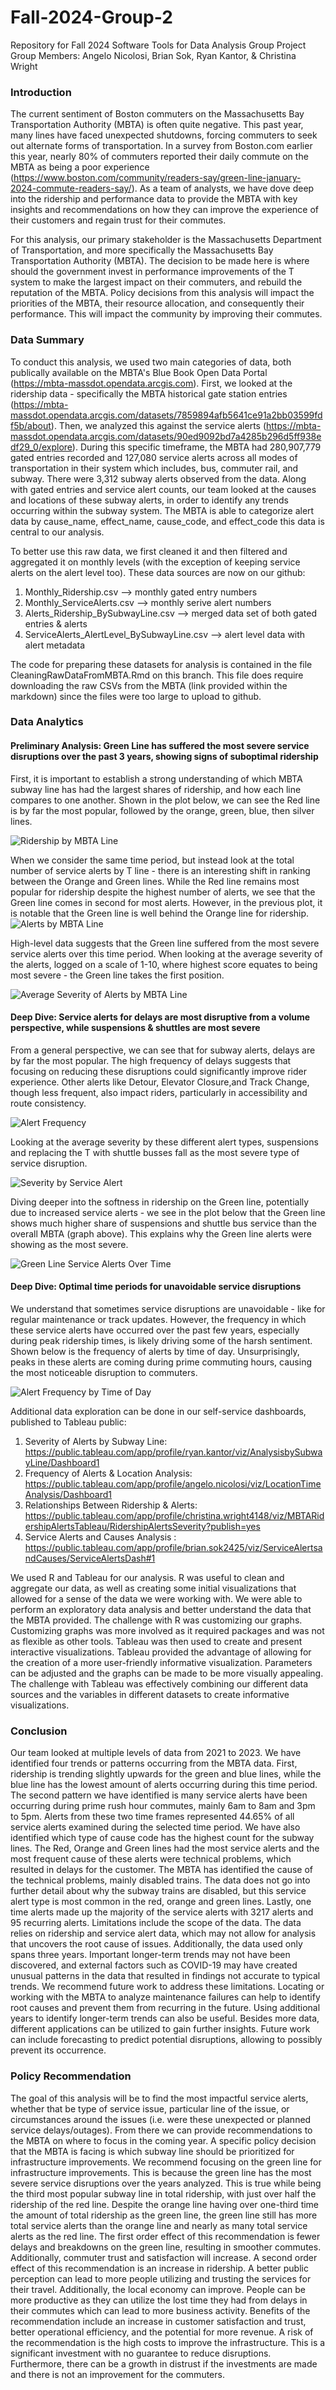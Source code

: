 # Fall-2024-Group-2
Repository for Fall 2024 Software Tools for Data Analysis Group Project
Group Members: Angelo Nicolosi, Brian Sok, Ryan Kantor, & Christina Wright

### Introduction
The current sentiment of Boston commuters on the Massachusetts Bay Transportation Authority (MBTA) is often quite negative. This past year, many lines have faced unexpected shutdowns, forcing commuters to seek out alternate forms of transportation. In a survey from Boston.com earlier this year, nearly 80% of commuters reported their daily commute on the MBTA as being a poor experience (https://www.boston.com/community/readers-say/green-line-january-2024-commute-readers-say/). As a team of analysts, we have dove deep into the ridership and performance data to provide the MBTA with key insights and recommendations on how they can improve the experience of their customers and regain trust for their commutes.

For this analysis, our primary stakeholder is the Massachusetts Department of Transportation, and more specifically the Massachusetts Bay Transportation Authority (MBTA). The decision to be made here is where should the government invest in performance improvements of the T system to make the largest impact on their commuters, and rebuild the reputation of the MBTA. Policy decisions from this analysis will impact the priorities of the MBTA, their resource allocation, and consequently their performance. This will impact the community by improving their commutes.

### Data Summary
To conduct this analysis, we used two main categories of data, both publically available on the MBTA's Blue Book Open Data Portal (https://mbta-massdot.opendata.arcgis.com). First, we looked at the ridership data - specifically the MBTA historical gate station entries (https://mbta-massdot.opendata.arcgis.com/datasets/7859894afb5641ce91a2bb03599fdf5b/about). Then, we analyzed this against the service alerts (https://mbta-massdot.opendata.arcgis.com/datasets/90ed9092bd7a4285b296d5ff938edf29_0/explore). During this specific timeframe, the MBTA had 280,907,779  gated entries recorded and  127,080 service alerts across all modes of transportation in their system which includes, bus, commuter rail, and subway. There were 3,312 subway alerts observed from the data. Along with gated entries and service alert counts, our team looked at the causes and locations of these subway alerts, in order to identify any trends occurring within the subway system. The MBTA is able to categorize alert data by cause_name, effect_name, cause_code, and effect_code this data is central to our analysis. 

To better use this raw data, we first cleaned it and then filtered and aggregated it on monthly levels (with the exception of keeping service alerts on the alert level too). These data sources are now on our github:
1. Monthly_Ridership.csv --> monthly gated entry numbers
2. Monthly_ServiceAlerts.csv --> monthly serive alert numbers
3. Alerts_Ridership_BySubwayLine.csv --> merged data set of both gated entries & alerts
4. ServiceAlerts_AlertLevel_BySubwayLine.csv --> alert level data with alert metadata

The code for preparing these datasets for analysis is contained in the file CleaningRawDataFromMBTA.Rmd on this branch. This file does require downloading the raw CSVs from the MBTA (link provided within the markdown) since the files were too large to upload to github. 

### Data Analytics

#### Preliminary Analysis: Green Line has suffered the most severe service disruptions over the past 3 years, showing signs of suboptimal ridership
First, it is important to establish a strong understanding of which MBTA subway line has had the largest shares of ridership, and how each line compares to one another. Shown in the plot below, we can see the Red line is by far the most popular, followed by the orange, green, blue, then silver lines.

![Ridership by MBTA Line](DataVisualizations/RidershipByTLine.png)

When we consider the same time period, but instead look at the total number of service alerts by T line - there is an interesting shift in ranking between the Orange and Green lines. While the Red line remains most popular for ridership despite the highest number of alerts, we see that the Green line comes in second for most alerts. However, in the previous plot, it is notable that the Green line is well behind the Orange line for ridership.
![Alerts by MBTA Line](DataVisualizations/ServiceAlertsTLine.png)

High-level data suggests that the Green line suffered from the most severe service alerts over this time period. When looking at the average severity of the alerts, logged on a scale of 1-10, where highest score equates to being most severe - the Green line takes the first position.

![Average Severity of Alerts by MBTA Line](DataVisualizations/AvgAlertSeverityByTLine.png)

#### Deep Dive: Service alerts for delays are most disruptive from a volume perspective, while suspensions & shuttles are most severe
From a general perspective, we can see that for subway alerts, delays are by far the most popular. The high frequency of delays suggests that focusing on reducing these disruptions could significantly improve rider experience. Other alerts like Detour, Elevator Closure,and Track Change, though less frequent, also impact riders, particularly in accessibility and route consistency.


![Alert Frequency](DataVisualizations/AlertFrequency2.png)

Looking at the average severity by these different alert types, suspensions and replacing the T with shuttle busses fall as the most severe type of service disruption.


![Severity by Service Alert](DataVisualizations/AvgSeverityCodes.png)


Diving deeper into the softness in ridership on the Green line, potentially due to increased service alerts - we see in the plot below that the Green line shows much higher share of suspensions and shuttle bus service than the overall MBTA (graph above). This explains why the Green line alerts were showing as the most severe. 

![Green Line Service Alerts Over Time](DataVisualizations/GreenLineServiceAlertsMonthly.png)

#### Deep Dive: Optimal time periods for unavoidable service disruptions
We understand that sometimes service disruptions are unavoidable - like for regular maintenance or track updates. However, the frequency in which these service alerts have occurred over the past few years, especially during peak ridership times, is likely driving some of the harsh sentiment. Shown below is the frequency of alerts by time of day. Unsurprisingly, peaks in these alerts are coming during prime commuting hours, causing the most noticeable disruption to commuters.

![Alert Frequency by Time of Day](DataVisualizations/FrequencyofAlertsTimeofDay.png)



Additional data exploration can be done in our self-service dashboards, published to Tableau public:
1. Severity of Alerts by Subway Line: https://public.tableau.com/app/profile/ryan.kantor/viz/AnalysisbySubwayLine/Dashboard1
2. Frequency of Alerts & Location Analysis: https://public.tableau.com/app/profile/angelo.nicolosi/viz/LocationTimeAnalysis/Dashboard1
3. Relationships Between Ridership & Alerts: https://public.tableau.com/app/profile/christina.wright4148/viz/MBTARidershipAlertsTableau/RidershipAlertsSeverity?publish=yes
4. Service Alerts and Causes Analysis : https://public.tableau.com/app/profile/brian.sok2425/viz/ServiceAlertsandCauses/ServiceAlertsDash#1


We used R and Tableau for our analysis. R was useful to clean and aggregate our data, as well as creating some initial visualizations that allowed for a sense of the data we were working with. We were able to perform an exploratory data analysis and better understand the data that the MBTA provided. The challenge with R was customizing our graphs. Customizing graphs was more involved as it required packages and was not as flexible as other tools. Tableau was then used to create and present interactive visualizations. Tableau provided the advantage of allowing for the creation of a more user-friendly informative visualization. Parameters can be adjusted and the graphs can be made to be more visually appealing. The challenge with Tableau was effectively combining our different data sources and the variables in different datasets to create informative visualizations. 


### Conclusion

 Our team looked at multiple levels of data from 2021 to 2023.  We have identified four trends or patterns occurring from the MBTA data. First, ridership is trending slightly upwards for the green and blue lines, while the blue line has the lowest amount of alerts occurring during this time period. The second pattern we have identified is many service alerts have been occurring during prime rush hour commutes, mainly 6am to 8am and 3pm to 5pm. Alerts from these two time frames represented 44.65% of all service alerts examined during the selected time period. We have also identified which type of cause code has the highest count for the subway lines. The Red, Orange and Green lines had the most service alerts and the most frequent cause of these alerts were technical problems, which resulted in delays for the customer. The MBTA has identified the cause of the technical problems, mainly disabled trains. The data does not go into further detail about why the subway trains are disabled, but this service alert type is most common in the red, orange and green lines. Lastly, one time alerts made up the majority of the service alerts with 3217 alerts and 95 recurring alerts. Limitations include the scope of the data. The data relies on ridership and service alert data, which may not allow for analysis that uncovers the root cause of issues. Additionally, the data used only spans three years. Important longer-term trends may not have been discovered, and external factors such as COVID-19 may have created unusual patterns in the data that resulted in findings not accurate to typical trends. We recommend future work to address these limitations. Locating or working with the MBTA to analyze maintenance failures can help to identify root causes and prevent them from recurring in the future. Using additional years to identify longer-term trends can also be useful. Besides more data, different applications can be utilized to gain further insights. Future work can include forecasting to predict potential disruptions, allowing to possibly prevent its occurrence.

 ### Policy Recommendation
The goal of this analysis will be to find the most impactful service alerts, whether that be type of service issue, particular line of the issue, or circumstances around the issues (i.e. were these unexpected or planned service delays/outages). From there we can provide recommendations to the MBTA on where to focus in the coming year. A specific policy decision that the MBTA is facing is which subway line should be prioritized for infrastructure improvements. We recommend focusing on the green line for infrastructure improvements. This is because the green line has the most severe service disruptions over the years analyzed. This is true while being the third most popular subway line in total ridership, with just over half the ridership of the red line. Despite the orange line having over one-third time the amount of total ridership as the green line, the green line still has more total service alerts than the orange line and nearly as many total service alerts as the red line. The first order effect of this recommendation is fewer delays and breakdowns on the green line, resulting in smoother commutes. Additionally, commuter trust and satisfaction will increase. A second order effect of this recommendation is an increase in ridership. A better public perception can lead to more people utilizing and trusting the services for their travel. Additionally, the local economy can improve. People can be more productive as they can utilize the lost time they had from delays in their commutes which can lead to more business activity. Benefits of the recommendation include an increase in customer satisfaction and trust, better operational efficiency, and the potential for more revenue. A risk of the recommendation is the high costs to improve the infrastructure. This is a significant investment with no guarantee to reduce disruptions. Furthermore, there can be a growth in distrust if the investments are made and there is not an improvement for the commuters.

